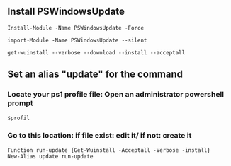 ## Install PSWindowsUpdate
```shell
Install-Module -Name PSWindowsUpdate -Force
```
```shell
import-Module -Name PSWindowsUpdate --silent
```
```shell
get-wuinstall --verbose --download --install --acceptall
```
## Set an alias "update" for the command
### Locate your ps1 profile file: Open an administrator powershell prompt
```shell
$profil
```
### Go to this location: if file exist: edit it/ if not: create it
```shell
Function run-update {Get-Wuinstall -Acceptall -Verbose -install}
New-Alias update run-update
```
